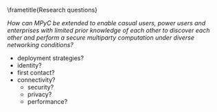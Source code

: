 \frametitle{Research questions}

*How can MPyC be extended to enable casual users, power users and enterprises with limited prior knowledge of each other to discover each other and perform a secure multiparty
computation under diverse networking conditions?*

- deployment strategies?
- identity?
- first contact?
- connectivity?
	- security?
	- privacy?
	- performance?


